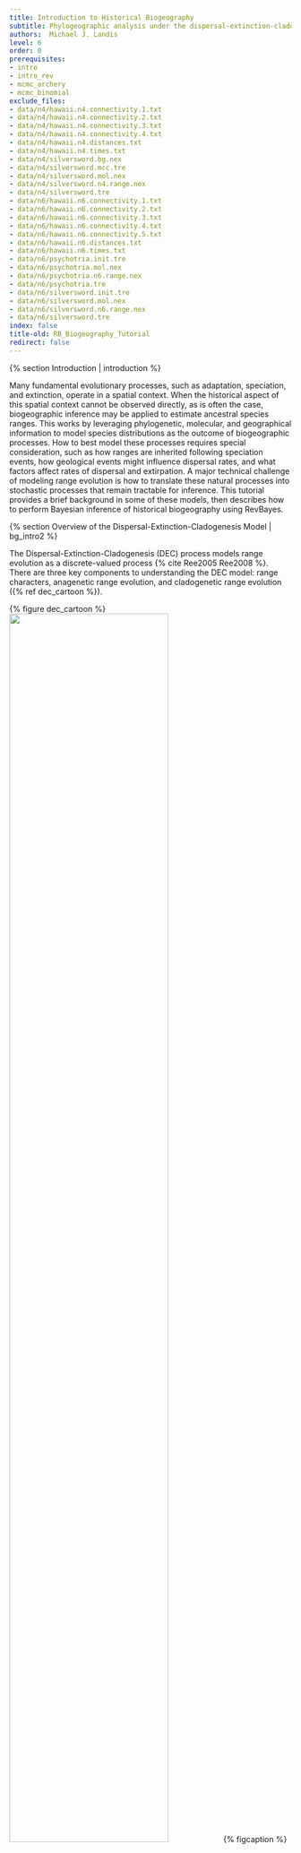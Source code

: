 ```yaml
---
title: Introduction to Historical Biogeography
subtitle: Phylogeographic analysis under the dispersal-extinction-cladogenesis process
authors:  Michael J. Landis
level: 6
order: 0
prerequisites:
- intro
- intro_rev
- mcmc_archery
- mcmc_binomial
exclude_files: 
- data/n4/hawaii.n4.connectivity.1.txt
- data/n4/hawaii.n4.connectivity.2.txt
- data/n4/hawaii.n4.connectivity.3.txt
- data/n4/hawaii.n4.connectivity.4.txt
- data/n4/hawaii.n4.distances.txt
- data/n4/hawaii.n4.times.txt
- data/n4/silversword.bg.nex
- data/n4/silversword.mcc.tre
- data/n4/silversword.mol.nex
- data/n4/silversword.n4.range.nex
- data/n4/silversword.tre
- data/n6/hawaii.n6.connectivity.1.txt
- data/n6/hawaii.n6.connectivity.2.txt
- data/n6/hawaii.n6.connectivity.3.txt
- data/n6/hawaii.n6.connectivity.4.txt
- data/n6/hawaii.n6.connectivity.5.txt
- data/n6/hawaii.n6.distances.txt
- data/n6/hawaii.n6.times.txt
- data/n6/psychotria.init.tre
- data/n6/psychotria.mol.nex
- data/n6/psychotria.n6.range.nex
- data/n6/psychotria.tre
- data/n6/silversword.init.tre
- data/n6/silversword.mol.nex
- data/n6/silversword.n6.range.nex
- data/n6/silversword.tre
index: false
title-old: RB_Biogeography_Tutorial
redirect: false 
---
```





{% section Introduction | introduction %}

Many fundamental evolutionary processes, such as adaptation, speciation,
and extinction, operate in a spatial context. When the historical aspect
of this spatial context cannot be observed directly, as is often the
case, biogeographic inference may be applied to estimate ancestral
species ranges. This works by leveraging phylogenetic, molecular, and
geographical information to model species distributions as the outcome
of biogeographic processes. How to best model these processes requires
special consideration, such as how ranges are inherited following
speciation events, how geological events might influence dispersal
rates, and what factors affect rates of dispersal and extirpation. A
major technical challenge of modeling range evolution is how to
translate these natural processes into stochastic processes that remain
tractable for inference. This tutorial provides a brief background in
some of these models, then describes how to perform Bayesian inference
of historical biogeography using RevBayes.

<!-- {% section Getting Set Up | setup %}

This first exercise will not require you to use any data. However, it may still be
useful to work within a single directory.

> Create a new directory on your computer called `RB_biogeo_tutorial`.
> 
> Navigate to the `RB_biogeo_tutorial` directory and execute the `rb` binary. 
> One option for doing this is to move the `rb` executable to the `RB_biogeo_tutorial`
> directory.
> 
> Alternatively, if you are on a Unix system, and have added RevBayes to your path, 
> you simply have to type `rb` in your Terminal to run the program. 
{:.instruction}
 -->


{% section Overview of the Dispersal-Extinction-Cladogenesis Model | bg_intro2 %}

The Dispersal-Extinction-Cladogenesis (DEC) process models range
evolution as a discrete-valued process {% cite Ree2005 Ree2008 %}. There are
three key components to understanding the DEC model: range characters,
anagenetic range evolution, and cladogenetic range evolution ({% ref dec_cartoon %}).

{% figure dec_cartoon %}
<img src="figures/fig_range_evol_events.png" width="75%">
{% figcaption %}
Cartoon of behavior
of the DEC model.Two anagenetic events (a,b) and five cladogenetic (c–g)
events are shown for a system with two areas.Areas are shaded when
inhabited by a given lineage and left blank when uninhabited.Time
proceeds from left to right.(a) Dispersal: a new area to be added to the
species range.(b) Extirpation (or local extinction): the species range
loses a previously inhabited area.(c) Narrow sympatry: When the
ancestral range contains one area, both daughter lineages inherit that
area.(d) Subset sympatry: When the ancestral range is widespread, one
daughter inherits the ancestral range and the other daughter inherits
only one area.(e) Allopatry (or vicariance): When the ancestral range is
widespread, one daughter lineage a subset of the ancestral areas while
the other daughter inherits all remaining ancestral areas.(f) Widespread
sympatry: When the ancestral range is widespread, both daughters inherit
the ancestral range.(g) Jump dispersal (or founder speciation): One
daughter inherits the ancestral range while the other daughter inherits
a new unoccupied area. 
{% endfigcaption %}
{% endfigure %}

{% subsection Discrete Range Characters | disc_range_char %}

DEC interprets taxon ranges as presence-absence data, that is, where a
species is observed or not observed across multiple discrete areas. For
example, say there are three areas, A, B, and C. If a species is present
in areas A and C, then its range equals AC, which can also be encoded
into the length-3 bit vector, 101. Bit vectors may also be transformed
into (decimal) integers, *e.g.*, the binary
number 101 equals the decimal number 5.

{% table table1 %}
  |    Range    | Bits  | Size | State |
  |-------------|-------|------|-------|
  |$\emptyset$  |  000  |  0   |   0   |
  |A            |  100  |  1   |   1   |
  |B            |  010  |  1   |   2   |
  |C            |  001  |  1   |   3   |
  |AB           |  110  |  2   |   4   |
  |AC           |  101  |  2   |   5   |
  |BC           |  011  |  2   |   6   |
  |ABC          |  111  |  3   |   7   |

   {% tabcaption %}
  : Example of discrete range representations for an analysis with areas
  A, B, and C.
  {% endtabcaption %}
{% endtable %}

The decimal representation of range states is rarely used in discussion,
but it is useful to keep in mind when considering the total number of
possible ranges for a species and when processing output.

{% subsection Anagenetic Range Evolution | anagenetic %}

In the context of the DEC model, anagenesis refers to range evolution
that occurs between speciation events within lineages. There are two
types of anagenetic events, dispersal ({% ref dec_cartoon %}a) and
(local) extinction or exitrpation ({% ref dec_cartoon %}b).
Because DEC uses discrete-valued ranges, anagenesis is modeled using a
continuous-time Markov chain. This, in turn, allows us to compute
transition probability of a character changing from $i$ to $j$ in time
$t$ through matrix exponentiation
$$\mathbf{P}_{ij}(t) = \left[ \exp \left\lbrace \mathbf{Q}t \right\rbrace \right]_{ij},$$
where $\textbf{Q}$ is the instantaneous rate matrix defining the rates
of change between all pairs of characters, and $\textbf{P}$ is the
transition probability rate matrix. The indices $i$ and $j$ represent
different ranges, each of which is encoded as the set of areas occupied
by the species. The probability has integrated over all possible
scenarios of character transitions that could occur during $t$ so long
as the chain begins in range $i$ and ends in range $j$. We can then
encode ${\bf Q}$ to reflect the allowable classes of range evolution
events with biologically meaningful parameters. For three areas, the
rates in the anagenetic rate matrix are

$$\textbf{Q} = 
	\begin{array}{c|cccccccc}
		& \emptyset & A & B & C & AB & AC & BC & ABC \\
		\hline
		\emptyset 	& - 	& 0 	& 0 	& 0 		& 0			& 0 		& 0 		& 0 \\
		A 			& e_A 	& - 	& 0 	& 0 		& d_{AB}	& d_{AC} 	& 0 		& 0 \\
		B 			& e_B 	& 0 	& - 	& 0 		& d_{BA}	& 0 		& d_{BC} 	& 0 \\
		C 			& e_C 	& 0 	& 0 	& - 		& 0 		& d_{CA} 	& d_{CB} 	& 0 \\
		AB 			& 0 	& e_A 	& e_B 	& 0 		& -			& 0 		& 0 		& d_{AC} + d_{BC} \\
		AC 			& 0 	& e_C 	& 0 	& e_A 		& 0			& - 		& 0 		& d_{AB} + d_{CB} \\
		BC 			& 0 	& 0 	& e_C 	& e_B 		& 0			& 0 		& - 		& d_{BA} + d_{CA} \\
		ABC 		& 0 	& 0 	& 0 	& 0 		& e_C 		& e_B 		& e_A 		& - \\								
	\end{array}$$

where $e = ( e_A, e_B, e_C )$ are the (local) extinction rates per area,
and $d = ( d_{AB}, d_{AC}, d_{BC}, d_{BA}, d_{CA}, d_{CB})$ are the
dispersal rates between areas. Notice that the sum of rates leaving the
null range ($\emptyset$) is zero, meaning any lineage that loses all
areas in its range remains that way permanently.

To build our intuition, let's construct a DEC rate matrix in RevBayes.

> Create a new directory on your computer called `RB_biogeo_tutorial`.
> 
> Navigate to the `RB_biogeo_tutorial` directory and execute the `rb` binary. 
> One option for doing this is to move the `rb` executable to the `RB_biogeo_tutorial`
> directory.
> 
> Alternatively, if you are on a Unix system, and have added RevBayes to your path, 
> you simply have to type `rb` in your Terminal to run the program. 
{:.instruction}

Assume you have three areas

    n_areas <- 3

First, create a matrix of dispersal rates between area pairs, with rates
$d_{AB} = d_{AC} = \ldots = d_{CB} = 1$.

    for (i in 1:n_areas) {
        for (j in 1:n_areas) {
            dr[i][j] <- 1.0
        }
    }

Next, let's create the extirpation rates with values $e_A=e_B=e_C=1$

    for (i in 1:n_areas) {
        for (j in 1:n_areas) {
            er[i][j] <- 0.0
        }
        er[i][i] <- 1.0
    }

When the extirpation rate matrix is a diagonal matrix (i.e. all
non-diagonal entries are zero), extirpation rates are mutually
independent as in {% cite Ree2005 %}. More complex models that penalize
widespread ranges that span disconnected areas are explored in later
sections.

To continue, create the DEC rate matrix from the dispersal rates
(dr) and extirpation rates (er).

    Q_DEC := fnDECRateMatrix(dispersalRates=dr, extirpationRates=er)
    Q_DEC

~~~
    [ [ 0.0000, 0.0000, 0.0000, 0.0000, 0.0000, 0.0000, 0.0000, 0.0000 ] ,
        1.0000, -3.0000, 0.0000, 0.0000, 1.0000, 1.0000, 0.0000, 0.0000 ] ,
        1.0000, 0.0000, -3.0000, 0.0000, 1.0000, 0.0000, 1.0000, 0.0000 ] ,
        1.0000, 0.0000, 0.0000, -3.0000, 0.0000, 1.0000, 1.0000, 0.0000 ] ,
        0.0000, 1.0000, 1.0000, 0.0000, -4.0000, 0.0000, 0.0000, 2.0000 ] ,
        0.0000, 1.0000, 0.0000, 1.0000, 0.0000, -4.0000, 0.0000, 2.0000 ] ,
        0.0000, 0.0000, 1.0000, 1.0000, 0.0000, 0.0000, -4.0000, 2.0000 ] ,
        0.0000, 0.0000, 0.0000, 0.0000, 1.0000, 1.0000, 1.0000, -3.0000 ] ]
~~~
{:.rev-output}


Compute the anagenetic transition probabilities for a branch of length
0.2.

    tp_DEC <- Q_DEC.getTransitionProbabilities(rate=0.2)
    tp_DEC

~~~
    [ [ 1.000, 0.000, 0.000, 0.000, 0.000, 0.000, 0.000, 0.000],
      [ 0.000, 0.673, 0.013, 0.013, 0.123, 0.123, 0.005, 0.050],
      [ 0.000, 0.013, 0.673, 0.013, 0.123, 0.005, 0.123, 0.050],
      [ 0.000, 0.013, 0.013, 0.673, 0.005, 0.123, 0.123, 0.050],
      [ 0.000, 0.107, 0.107, 0.004, 0.502, 0.031, 0.031, 0.218],
      [ 0.000, 0.107, 0.004, 0.107, 0.031, 0.502, 0.031, 0.218],
      [ 0.000, 0.004, 0.107, 0.107, 0.031, 0.031, 0.502, 0.218],
      [ 0.000, 0.021, 0.021, 0.021, 0.107, 0.107, 0.107, 0.616]]
~~~
{:.rev-output}


Notice how the structure of the rate matrix is reflected in the
transition probability matrix. For example, ranges that are separated by
multiple dispersal and extirpation events are the most improbable:
transitioning from going from A to BC takes a minimum of three events
and has probability 0.005.

Also note that the probability of entering or leaving the null range is
zero. By default, the RevBayes conditions the anagenetic range
evolution process on never entering the null range when computing the
transition probabilities (`nullRange="CondSurv"`). This
allows the model to both simulate and infer using the same transition
probabilities. {% citet Massana2015 %} first noted that the null range—an
unobserved absorbing state—results in abnormal extirpation rate and
range size estimates. Their proposed solution to eliminate the null
range from the state space is enabled with the
`nullRange="Exclude"` setting. The
`nullRange="Include"` setting provides no special handling of
the null range, and produces the raw probabilities of {% citet Ree2005 %}.

{% subsection Cladogenetic Range Evolution | cladogenetic %}

The cladogenetic component of the DEC model describes evolutionary
change accompanying speciation events ({% ref dec_cartoon %}c–g).
In the context of range evolution, daughter species do not necessarily
inherit their ancestral range in an identical manner. For each internal
node in the reconstructed tree, one of several cladogenetic events can
occur, some of which are described below.

Beginning with the simplest case first, suppose the range of a species
is $A$ the moment before speciation occurs at an internal phylogenetic
node. Since the species range is size one, both daughter lineages
necessarily inherit the ancestral species range ($A$). In DEC parlance,
this is called a narrow sympatry event ({% ref dec_cartoon %}c).
Now, suppose the ancestral range is $ABC$. Under subset sympatry, one
lineage identically inherits the ancestral species range, $ABC$, while
the other lineage inherits only a single area, i.e. only $A$ or $B$ or
$C$ ({% ref dec_cartoon %}d). Under allopatric cladogenesis, the
ancestral range is split evenly among daughter lineages, e.g. one
lineage may inherit $AB$ and the other inherits $C$ 
({% ref dec_cartoon %}e). For widespread sympatric cladogenesis, both
lineages inherit the ancestral range, $ABC$ ({% ref dec_cartoon %}f).
 Finally, supposing the ancestral range is $A$,
jump dispersal cladogenesis results in one daughter lineage inheriting
the ancestral range $A$, and the other daughter lineage inheriting a
previously uninhabited area, $B$ or $C$ ({% ref dec_cartoon %}g).
See {% citet Matzke2012 %} for an excellent overview of the cladogenetic state
transitions described in the literature (specifically see this [figure](http://phylo.wikidot.com/biogeobears#BioGeoBEARS_supermodel_graphic)).

Make the cladogenetic probability event matrix

    clado_event_types = [ "s", "a" ]
    clado_event_probs <- simplex( 1, 1 )
    P_DEC := fnDECCladoProbs(eventProbs=clado_event_probs,
                             eventTypes=clado_event_types,
                             numCharacters=n_areas)

`clado_event_types` defines what cladogenetic event types
are used. `"a"` and `"s"` indicate allopatry and
subset sympatry, as described in {% citet Ree2005 %}. Other cladogenetic events
include jump dispersal `["j"]` {% cite Matzke2014 %} and full sympatry
`["f"]` {% cite Landis2013a %}. The cladogenetic event probability
matrix will assume that `eventProbs` and `eventTypes` share the same order.

Print the cladogenetic transition probabilities

    P_DEC



```
       [
         ( 1 -> 1, 1 ) = 1.0000,
         ( 2 -> 2, 2 ) = 1.0000,
         ( 3 -> 3, 3 ) = 1.0000,
         ...
         ( 7 -> 7, 1 ) = 0.0833,
         ( 7 -> 7, 2 ) = 0.0833,
         ( 7 -> 7, 3 ) = 0.0833
       ]
```
{:.rev-output}


The cladogenetic probability matrix becomes very sparse for large
numbers of areas, so only non-zero values are shown. Each row reports a
triplet of states—the ancestral state and the two daughter states—with
the probability associated with that event. Since these are proper
probabilities, the sum of probabilities for a given ancestral state over
all possible cladogenetic outcomes equals one.

{% subsection Things to Consider %}

The probabilities of anagenetic change along lineages must account for
all combinations of starting states and ending states. For 3 areas,
there are 8 states, and thus $8 \times 8 = 64$ probability terms for
pairs of states. For cladogenetic change, we need transition
probabilities for all combinations of states before cladogenesis, after
cladogenesis for the left lineage, and after cladogenesis for the right
lineage. Like above, for three areas, there are 8 states, and
$8 \times 8 \times 8 = 512$ cladogenetic probability terms.

Of course, this model can be specified for more than three areas. Let's
consider what happens to the size of **Q** when the number of areas,
$N$, becomes large. For three areas, **Q** is size $8 \times 8$. For ten
areas, **Q** is size $2^{10} \times 2^{10} = 1024 \times 1024$, which
approaches the largest size matrices that can be exponentiated in a
practical amount of time. For twenty areas, **Q** is size
$2^{20} \times 2^{20} \approx 10^6 \times 10^6$ and exponentiation is
not viable. Thus, selecting the discrete areas for a DEC analysis should
be done with regard to what one hopes to learn through the analysis
itself.

> Continue to the next tutorial: {% page_ref biogeo/biogeo_simple %}  
{:.instruction}

